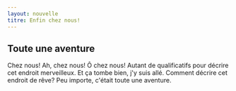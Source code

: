 ```yaml
---
layout: nouvelle
titre: Enfin chez nous!
---
```

## Toute une aventure

Chez nous! Ah, chez nous! Ô chez nous! Autant de qualificatifs pour décrire cet endroit merveilleux. Et ça tombe bien, j'y suis allé. Comment décrire cet endroit de rêve? Peu importe, c'était toute une aventure.
